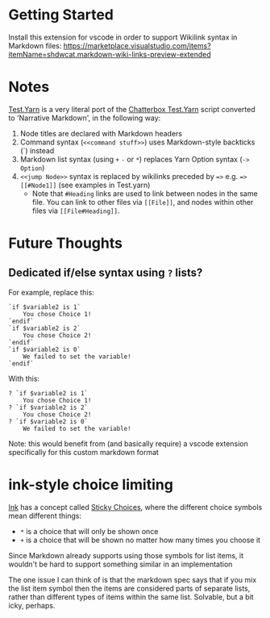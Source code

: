 # Getting Started

Install this extension for vscode in order to support Wikilink syntax in Markdown files:
https://marketplace.visualstudio.com/items?itemName=shdwcat.markdown-wiki-links-preview-extended

# Notes

[Test.Yarn](Content/Test.yarn) is a very literal port of the [Chatterbox Test.Yarn](https://github.com/JujuAdams/Chatterbox/blob/master/datafiles/Test.yarn) script converted to 'Narrative Markdown', in the following way:

1. Node titles are declared with Markdown headers
1. Command syntax (`<<command stuff>>`) uses Markdown-style backticks (`) instead
1. Markdown list syntax (using `+` `-` or `*`) replaces Yarn Option syntax (`-> Option`)
1. `<<jump Node>>` syntax is replaced by wikilinks preceded by `=>` e.g. `=> [[#Node1]]` (see examples in Test.yarn)
    - Note that `#Heading` links are used to link between nodes in the same file. You can link to other files via `[[File]]`, and nodes within other files via `[[File#Heading]]`.

# Future Thoughts

## Dedicated if/else syntax using `?` lists?
For example, replace this:
```
`if $variable2 is 1`
    You chose Choice 1!
`endif`
`if $variable2 is 2`
    You chose Choice 2!
`endif`
`if $variable2 is 0`
    We failed to set the variable!
`endif`
```
With this:
```
? `if $variable2 is 1`
	You chose Choice 1!
? `if $variable2 is 2`
    You chose Choice 2!
? `if $variable2 is 0`
    We failed to set the variable!
```
Note: this would benefit from (and basically require) a vscode extension specifically for this custom markdown format

# ink-style choice limiting

[Ink](https://github.com/inkle/ink/) has a concept called [Sticky Choices](https://github.com/inkle/ink/blob/master/Documentation/WritingWithInk.md#sticky-choices), where the different choice symbols mean different things:
* `*` is a choice that will only be shown once
* `+` is a choice that will be shown no matter how many times you choose it

Since Markdown already supports using those symbols for list items, it wouldn't be hard to support something similar in an implementation

The one issue I can think of is that the markdown spec says that if you mix the list item symbol then the items are considered parts of separate lists, rather than different types of items within the same list. Solvable, but a bit icky, perhaps.